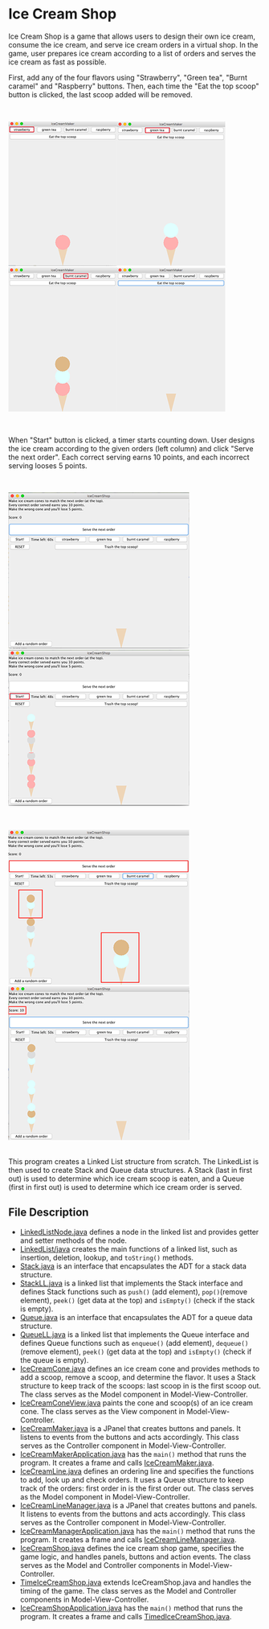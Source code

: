 # Ice Cream Shop

Ice Cream Shop is a game that allows users to design their own ice cream, consume the ice cream, and serve ice cream orders in a virtual shop. In the game, user prepares ice cream according to a list of orders and serves the ice cream as fast as possible. 

First, add any of the four flavors using "Strawberry", "Green tea", "Burnt caramel" and "Raspberry" buttons. Then, each time the "Eat the top scoop" button is clicked, the last scoop added will be removed.

<br>

![1](misc/1.png)![3](misc/3.png)![4](misc/4.png)![0](misc/0.png)

<br>

When "Start" button is clicked, a timer starts counting down. User designs the ice cream according to the given orders (left column) and click "Serve the next order". Each correct serving earns 10 points, and each incorrect serving looses 5 points. 

<br>

![begin](misc/begin.png)  ![start](misc/start.png)

<br>

![match](misc/match.png)  ![serve](misc/serve.png)

<br>
This program creates a Linked List structure from scratch. The LinkedList is then used to create Stack and Queue data structures. A Stack (last in first out) is used to determine which ice cream scoop is eaten, and a Queue (first in first out) is used to determine which ice cream order is served.

## File Description
* [LinkedListNode.java](https://github.com/vantrinh7/IceCreamShop/blob/master/src/LinkedListNode.java) defines a node in the linked list and provides getter and setter methods of the node.
* [LinkedList/java](https://github.com/vantrinh7/IceCreamShop/blob/master/src/LinkedList.java) creates the main functions of a linked list, such as insertion, deletion, lookup, and `toString()` methods.
* [Stack.java](https://github.com/vantrinh7/IceCreamShop/blob/master/src/Stack.java) is an interface that encapsulates the ADT for a stack data structure. 
* [StackLL.java](https://github.com/vantrinh7/IceCreamShop/blob/master/src/StackLL.java) is a linked list that implements the Stack interface and defines Stack functions such as `push()` (add element), `pop()`(remove element), `peek()` (get data at the top) and `isEmpty()` (check if the stack is empty).
* [Queue.java](https://github.com/vantrinh7/IceCreamShop/blob/master/src/Queue.java) is an interface that encapsulates the ADT for a queue data structure. 
* [QueueLL.java](https://github.com/vantrinh7/IceCreamShop/blob/master/src/QueueLL.java) is a linked list that implements the Queue interface and defines Queue functions such as `enqueue()` (add element), `dequeue()`(remove element), `peek()` (get data at the top) and `isEmpty()` (check if the queue is empty).
* [IceCreamCone.java](https://github.com/vantrinh7/IceCreamShop/blob/master/src/IceCreamCone.java) defines an ice cream cone and provides methods to add a scoop, remove a scoop, and determine the flavor. It uses a Stack structure to keep track of the scoops: last scoop in is the first scoop out. The class serves as the Model component in Model-View-Controller.
* [IceCreamConeView.java](https://github.com/vantrinh7/IceCreamShop/blob/master/src/IceCreamConeView.java) paints the cone and scoop(s) of an ice cream cone. The class serves as the View component in Model-View-Controller.
* [IceCreamMaker.java](https://github.com/vantrinh7/IceCreamShop/blob/master/src/IceCreamMaker.java) is a JPanel that creates buttons and panels. It listens to events from the buttons and acts accordingly. This class serves as the Controller component in Model-View-Controller.
* [IceCreamMakerApplication.java](https://github.com/vantrinh7/IceCreamShop/blob/master/src/IceCreamMakerApplication.java) has the `main()` method that runs the program. It creates a frame and calls [IceCreamMaker.java](https://github.com/vantrinh7/IceCreamShop/blob/master/src/IceCreamMaker.java).
* [IceCreamLine.java](https://github.com/vantrinh7/IceCreamShop/blob/master/src/IceCreamLine.java) defines an ordering line and specifies the functions to add, look up and check orders. It uses a Queue structure to keep track of the orders: first order in is the first order out. The class serves as the Model component in Model-View-Controller.
* [IceCreamLineManager.java](https://github.com/vantrinh7/IceCreamShop/blob/master/src/IceCreamLineManager.java) is a JPanel that creates buttons and panels. It listens to events from the buttons and acts accordingly. This class serves as the Controller component in Model-View-Controller.
* [IceCreamManagerApplication.java](https://github.com/vantrinh7/IceCreamShop/blob/master/src/IceCreamManagerApplication.java) has the `main()` method that runs the program. It creates a frame and calls [IceCreamLineManager.java](https://github.com/vantrinh7/IceCreamShop/blob/master/src/IceCreamLineManager.java).
* [IceCreamShop.java](https://github.com/vantrinh7/IceCreamShop/blob/master/src/IceCreamShop.java) defines the ice cream shop game, specifies the game logic, and handles panels, buttons and action events. The class serves as the Model and Controller components in Model-View-Controller.
* [TimeIceCreamShop.java](https://github.com/vantrinh7/IceCreamShop/blob/master/src/TimedIceCreamShop.java) extends IceCreamShop.java and handles the timing of the game. The class serves as the Model and Controller components in Model-View-Controller.
* [IceCreamShopApplication.java](https://github.com/vantrinh7/IceCreamShop/blob/master/src/IceCreamShopApplication.java) has the `main()` method that runs the program. It creates a frame and calls [TimedIceCreamShop.java](https://github.com/vantrinh7/IceCreamShop/blob/master/src/TimedIceCreamShop.java).




